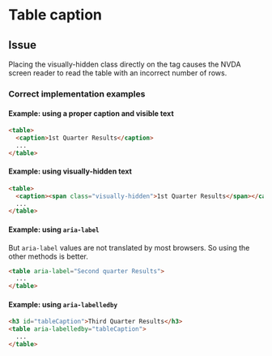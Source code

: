 # Table caption

## Issue

Placing the visually-hidden class directly on the <caption> tag causes the NVDA screen reader to read the table with an incorrect number of rows.

### Correct implementation examples

#### Example: using a proper caption and visible text

```html
<table>
  <caption>1st Quarter Results</caption>
  ...
</table>
```

#### Example: using visually-hidden text

```html
<table>
  <caption><span class="visually-hidden">1st Quarter Results</span></caption>
  ...
</table>
```

#### Example: using `aria-label`

But `aria-label` values are not translated by most browsers. So using the other methods is better.

```html
<table aria-label="Second quarter Results">
  ...
</table>
```

#### Example: using `aria-labelledby`

```html
<h3 id="tableCaption">Third Quarter Results</h3>
<table aria-labelledby="tableCaption">
  ...
</table>
```
